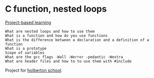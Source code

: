 # C function, nested loops

[Project-based learning](https://en.wikipedia.org/wiki/Project-based_learning) 

    What are nested loops and how to use them
    What is a function and how do you use functions
    What is the difference between a declaration and a definition of a function
    What is a prototype
    Scope of variables
    What are the gcc flags -Wall -Werror -pedantic -Wextra
    What are header files and how to to use them with #include
 
Project for [holberton school](https://www.holbertonschool.com/tn/en/).
